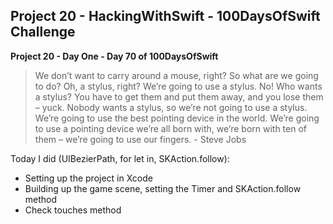 ## Project 20 - HackingWithSwift - 100DaysOfSwift Challenge

**Project 20 - Day One - Day 70 of 100DaysOfSwift**

> We don’t want to carry around a mouse, right? So what are we going to do? Oh, a stylus, right? We’re going to use a stylus. No! Who wants a stylus? You have to get them and put them away, and you lose them – yuck. Nobody wants a stylus, so we’re not going to use a stylus. We’re going to use the best pointing device in the world. We’re going to use a pointing device we’re all born with, we’re born with ten of them – we’re going to use our fingers. - Steve Jobs

Today I did (UIBezierPath, for let in, SKAction.follow):

- Setting up the project in Xcode
- Building up the game scene, setting the Timer and SKAction.follow method
- Check touches method
